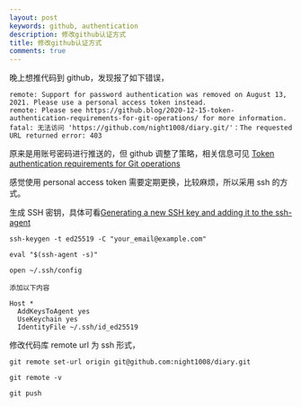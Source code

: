 ```yaml
---
layout: post
keywords: github, authentication
description: 修改github认证方式
title: 修改github认证方式
comments: true
---
```


晚上想推代码到 github，发现报了如下错误，

```
remote: Support for password authentication was removed on August 13, 2021. Please use a personal access token instead.
remote: Please see https://github.blog/2020-12-15-token-authentication-requirements-for-git-operations/ for more information.
fatal: 无法访问 'https://github.com/night1008/diary.git/'：The requested URL returned error: 403
```

原来是用账号密码进行推送的，但 github 调整了策略，相关信息可见 [Token authentication requirements for Git operations](https://github.blog/2020-12-15-token-authentication-requirements-for-git-operations/)

感觉使用 personal access token 需要定期更换，比较麻烦，所以采用 ssh 的方式。

生成 SSH 密钥，具体可看[Generating a new SSH key and adding it to the ssh-agent](https://docs.github.com/en/github/authenticating-to-github/connecting-to-github-with-ssh/generating-a-new-ssh-key-and-adding-it-to-the-ssh-agent)

```
ssh-keygen -t ed25519 -C "your_email@example.com"

eval "$(ssh-agent -s)"
```

```
open ~/.ssh/config

添加以下内容

Host *
  AddKeysToAgent yes
  UseKeychain yes
  IdentityFile ~/.ssh/id_ed25519
```

修改代码库 remote url 为 ssh 形式，

```
git remote set-url origin git@github.com:night1008/diary.git

git remote -v

git push
```